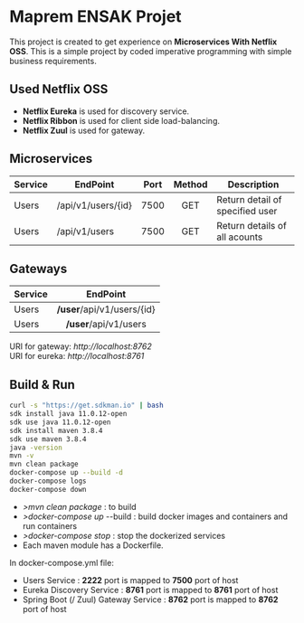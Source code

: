 # Maprem ENSAK Projet

This project is created to get experience on **Microservices With Netflix OSS**. This is a simple project by coded imperative programming with simple business requirements.

## Used Netflix OSS

- **Netflix Eureka** is used for discovery service.
- **Netflix Ribbon** is used for client side load-balancing.
- **Netflix Zuul** is used for gateway.
  
## Microservices

| Service | EndPoint           | Port  | Method | Description                     |
| ------- | ------------------ | :---: | :----: | ------------------------------- |
| Users   | /api/v1/users/{id} | 7500  |  GET   | Return detail of specified user |
| Users   | /api/v1/users      | 7500  |  GET   | Return details of all acounts   |

## Gateways

| Service |          EndPoint           |
| ------- | :-------------------------: |
| Users   | **/user**/api/v1/users/{id} |
| Users   |   **/user**/api/v1/users    |

URI for gateway: *http://localhost:8762*  
URI for eureka: *http://localhost:8761*


## Build & Run

```sh
curl -s "https://get.sdkman.io" | bash
sdk install java 11.0.12-open
sdk use java 11.0.12-open
sdk install maven 3.8.4
sdk use maven 3.8.4 
java -version
mvn -v
mvn clean package
docker-compose up --build -d
docker-compose logs
docker-compose down
```


- *>mvn clean package* : to build
- *>docker-compose up* --build : build docker images and containers and run containers
- *>docker-compose stop* : stop the dockerized services
- Each maven module has a Dockerfile.

In docker-compose.yml file:

- Users Service : **__2222__** port is mapped to **__7500__** port of host
- Eureka Discovery Service : **__8761__** port is mapped to **__8761__** port of host
- Spring Boot (/ Zuul) Gateway Service : **__8762__** port is mapped to **__8762__** port of host
